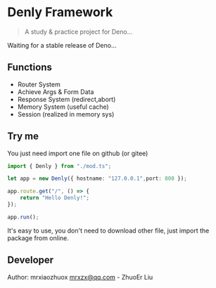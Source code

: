 # Denly Framework

> A study & practice project for Deno...

Waiting for a stable release of Deno...

## Functions

- Router System
- Achieve Args & Form Data
- Response System (redirect,abort)
- Memory System (useful cache)
- Session (realized in memory sys)

## Try me

You just need import one file on github (or gitee)

```typescript
import { Denly } from "./mod.ts";

let app = new Denly({ hostname: "127.0.0.1",port: 808 });

app.route.get("/", () => {
    return "Hello Denly!";
});

app.run();
```

It's easy to use, you don't need to download other file, just import the package from online.

## Developer

Author: mrxiaozhuox <mrxzx@qq.com> - ZhuoEr Liu